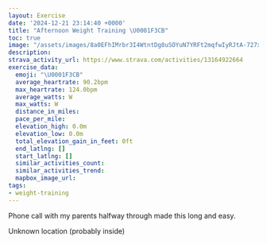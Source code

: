 ```yaml
---
layout: Exercise
date: '2024-12-21 23:14:40 +0000'
title: "Afternoon Weight Training \U0001F3CB️"
toc: true
image: "/assets/images/8a0EFhIMrbr3I4WtntDg8uSOYuN7YRFt2mqfwIyRJtA-727x2048.jpg.jpeg"
description:
strava_activity_url: https://www.strava.com/activities/13164922664
exercise_data:
  emoji: "\U0001F3CB️"
  average_heartrate: 90.2bpm
  max_heartrate: 124.0bpm
  average_watts: W
  max_watts: W
  distance_in_miles:
  pace_per_mile:
  elevation_high: 0.0m
  elevation_low: 0.0m
  total_elevation_gain_in_feet: 0ft
  end_latlng: []
  start_latlng: []
  similar_activities_count:
  similar_activities_trend:
  mapbox_image_url:
tags:
- weight-training
---
```


Phone call with my parents halfway through made this long and easy.

Unknown location (probably inside)
